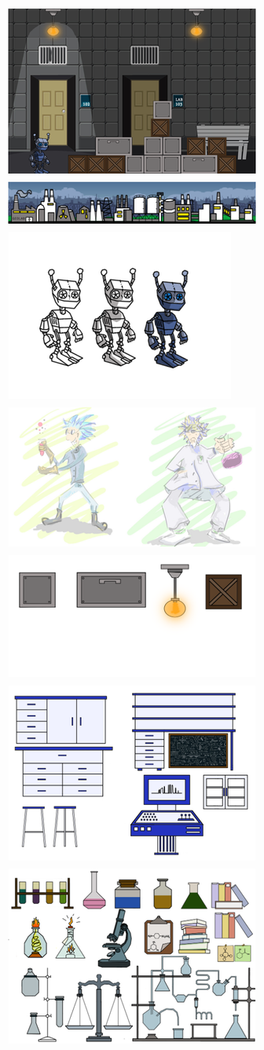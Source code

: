 ![](https://github.com/bymsa17/EMAX/blob/master/ConceptArt/concept_environment_01.png)

![](https://github.com/bymsa17/EMAX/blob/master/ConceptArt/concept_environment_02.png)

![](https://github.com/bymsa17/EMAX/blob/master/ConceptArt/concept_character_01.png)

![](https://github.com/bymsa17/EMAX/blob/master/ConceptArt/concept_charater_02.png)

![](https://github.com/bymsa17/EMAX/blob/master/ConceptArt/concept_props_01.png)

![](https://github.com/bymsa17/EMAX/blob/master/ConceptArt/concept_props_02.png)

![](https://github.com/bymsa17/EMAX/blob/master/ConceptArt/concept_props_03.png)

